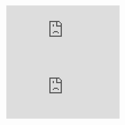 ![Create, Export and Import database with Azure PowerShell](https://github.com/jamalshahverdiev/arm-powershell-codes/blob/master/Azure-PowerShell-Docs/Azure-RG-Create-Export-Import-Database.md)
![Check DSC in the local server](https://github.com/jamalshahverdiev/arm-powershell-codes/blob/master/Azure-PowerShell-Docs/DSC-check-from-Local.md)
